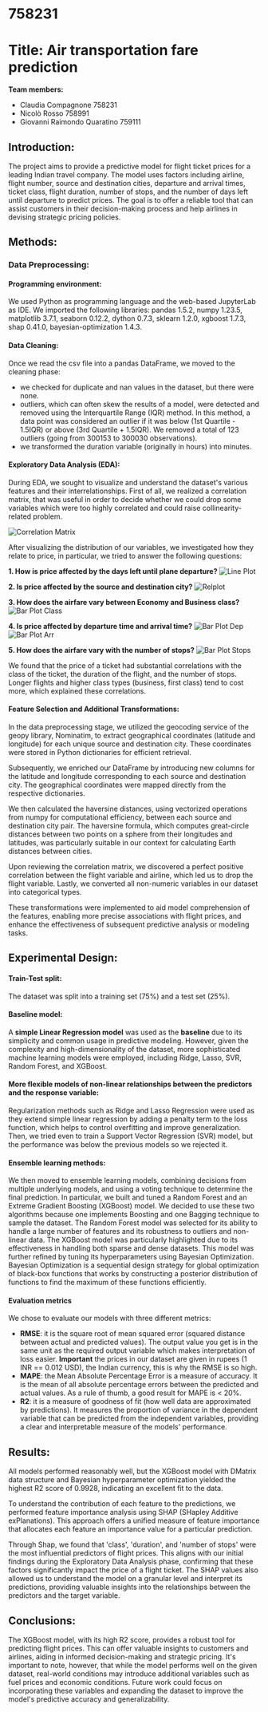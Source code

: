 # 758231

# **Title: Air transportation fare prediction**

**Team members:**
- Claudia Compagnone 758231
- Nicolò Rosso 758991
- Giovanni Raimondo Quaratino 759111



## **Introduction:**
The project aims to provide a predictive model for flight ticket prices for a leading Indian travel company. The model uses factors including airline, flight number, source and destination cities, departure and arrival times, ticket class, flight duration, number of stops, and the number of days left until departure to predict prices. The goal is to offer a reliable tool that can assist customers in their decision-making process and help airlines in devising strategic pricing policies.



## **Methods:**

### **Data Preprocessing:**

#### **Programming environment:**
We used Python as programming language and the web-based JupyterLab as IDE. We imported the following libraries: pandas 1.5.2, numpy 1.23.5, matplotlib 3.7.1, seaborn 0.12.2, dython 0.7.3, sklearn 1.2.0, xgboost 1.7.3, shap 0.41.0, bayesian-optimization 1.4.3.


#### **Data Cleaning:**
Once we read the csv file into a pandas DataFrame, we moved to the cleaning phase:
- we checked for duplicate and nan values in the dataset, but there were none.
- outliers, which can often skew the results of a model, were detected and removed using the Interquartile Range (IQR) method. In this method, a data point was considered an outlier if it was below (1st Quartile - 1.5IQR) or above (3rd Quartile + 1.5IQR). We removed a total of 123 outliers (going from 300153 to 300030 observations).
- we transformed the duration variable (originally in hours) into minutes.


#### **Exploratory Data Analysis (EDA):**
During EDA, we sought to visualize and understand the dataset's various features and their interrelationships. 
First of all, we realized a correlation matrix, that was useful in order to decide whether we could drop some variables which were too highly correlated and could raise collinearity-related problem. 

![Correlation Matrix](images/complete_correlation.png)

After visualizing the distribution of our variables, we investigated how they relate to price, in particular, we tried to answer the following questions:

**1. How is price affected by the days left until plane departure?**
![Line Plot](images/Line-plot.png)

**2. Is price affected by the source and destination city?**
![Relplot](images/Relplot.png)

**3. How does the airfare vary between Economy and Business class?**
![Bar Plot Class](images/Bar-plot-class.png)

**4. Is price affected by departure time and arrival time?**
![Bar Plot Dep](images/Bar-plot-departure_time.png)
![Bar Plot Arr](images/Bar-plot-arrival_time.png)

**5. How does the airfare vary with the number of stops?**
![Bar Plot Stops](images/Bar-plot-stops.png)

We found that the price of a ticket had substantial correlations with the class of the ticket, the duration of the flight, and the number of stops. Longer flights and higher class types (business, first class) tend to cost more, which explained these correlations.


#### **Feature Selection and Additional Transformations:**
In the data preprocessing stage, we utilized the geocoding service of the geopy library, Nominatim, to extract geographical coordinates (latitude and longitude) for each unique source and destination city. These coordinates were stored in Python dictionaries for efficient retrieval.

Subsequently, we enriched our DataFrame by introducing new columns for the latitude and longitude corresponding to each source and destination city. The geographical coordinates were mapped directly from the respective dictionaries.

We then calculated the haversine distances, using vectorized operations from numpy for computational efficiency, between each source and destination city pair. The haversine formula, which computes great-circle distances between two points on a sphere from their longitudes and latitudes, was particularly suitable in our context for calculating Earth distances between cities.

Upon reviewing the correlation matrix, we discovered a perfect positive correlation between the flight variable and airline, which led us to drop the flight variable. Lastly, we converted all non-numeric variables in our dataset into categorical types.

These transformations were implemented to aid model comprehension of the features, enabling more precise associations with flight prices, and enhance the effectiveness of subsequent predictive analysis or modeling tasks.

## **Experimental Design:**

#### **Train-Test split:**
The dataset was split into a training set (75%) and a test set (25%). 

#### **Baseline model:**
A **simple Linear Regression model** was used as the **baseline** due to its simplicity and common usage in predictive modeling. However, given the complexity and high-dimensionality of the dataset, more sophisticated machine learning models were employed, including Ridge, Lasso, SVR, Random Forest, and XGBoost.

#### **More flexible models of non-linear relationships between the predictors and the response variable:**
Regularization methods such as Ridge and Lasso Regression were used as they extend simple linear regression by adding a penalty term to the loss function, which helps to control overfitting and improve generalization. 
Then, we tried even to train a Support Vector Regression (SVR) model, but the performance was below the previous models so we rejected it.

#### **Ensemble learning methods:**
We then moved to ensemble learning models, combining decisions from multiple underlying models, and using a voting technique to determine the final prediction. In particular, we built and tuned a Random Forest and an Extreme Gradient Boosting (XGBoost) model. We decided to use these two algorithms because one implements Boosting and one Bagging technique to sample the dataset.
The Random Forest model was selected for its ability to handle a large number of features and its robustness to outliers and non-linear data.
The XGBoost model was particularly highlighted due to its effectiveness in handling both sparse and dense datasets. This model was further refined by tuning its hyperparameters using Bayesian Optimization. Bayesian Optimization is a sequential design strategy for global optimization of black-box functions that works by constructing a posterior distribution of functions to find the maximum of these functions efficiently.

#### **Evaluation metrics**
We chose to evaluate our models with three different metrics:
- **RMSE**: it is the square root of mean squared error (squared distance between actual and predicted values). The output value you get is in the same unit as the required output variable which makes interpretation of loss easier. **Important** the prices in our dataset are given in rupees (1 INR == 0.012 USD), the Indian currency, this is why the RMSE is so high.
- **MAPE**: the Mean Absolute Percentage Error is a measure of accuracy. It is the mean of all absolute percentage
errors between the predicted and actual values. As a rule of thumb, a good result for MAPE is < 20%.
- **R2**: it is a measure of goodness of fit (how well data are approximated by predictions). It measures the proportion of variance in the dependent variable that can be predicted from the independent variables, providing a clear and interpretable measure of the models' performance.



## **Results:**
All models performed reasonably well, but the XGBoost model with DMatrix data structure and Bayesian hyperparameter optimization yielded the highest R2 score of 0.9928, indicating an excellent fit to the data.

To understand the contribution of each feature to the predictions, we performed feature importance analysis using SHAP (SHapley Additive exPlanations). This approach offers a unified measure of feature importance that allocates each feature an importance value for a particular prediction.

Through Shap, we found that 'class', 'duration', and 'number of stops' were the most influential predictors of flight prices. This aligns with our initial findings during the Exploratory Data Analysis phase, confirming that these factors significantly impact the price of a flight ticket. The SHAP values also allowed us to understand the model on a granular level and interpret its predictions, providing valuable insights into the relationships between the predictors and the target variable.



## **Conclusions:**
The XGBoost model, with its high R2 score, provides a robust tool for predicting flight prices. This can offer valuable insights to customers and airlines, aiding in informed decision-making and strategic pricing. It's important to note, however, that while the model performs well on the given dataset, real-world conditions may introduce additional variables such as fuel prices and economic conditions. Future work could focus on incorporating these variables and expanding the dataset to improve the model's predictive accuracy and generalizability.
